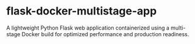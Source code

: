 # flask-docker-multistage-app
A lightweight Python Flask web application containerized using a multi-stage Docker build for optimized performance and production readiness.
